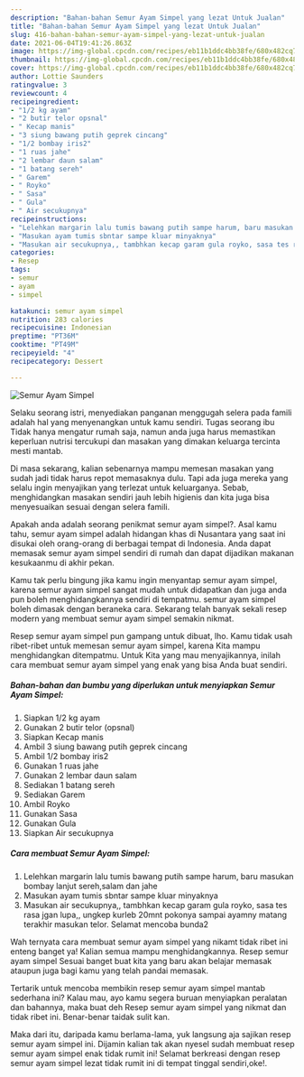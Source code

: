 ```yaml
---
description: "Bahan-bahan Semur Ayam Simpel yang lezat Untuk Jualan"
title: "Bahan-bahan Semur Ayam Simpel yang lezat Untuk Jualan"
slug: 416-bahan-bahan-semur-ayam-simpel-yang-lezat-untuk-jualan
date: 2021-06-04T19:41:26.863Z
image: https://img-global.cpcdn.com/recipes/eb11b1ddc4bb38fe/680x482cq70/semur-ayam-simpel-foto-resep-utama.jpg
thumbnail: https://img-global.cpcdn.com/recipes/eb11b1ddc4bb38fe/680x482cq70/semur-ayam-simpel-foto-resep-utama.jpg
cover: https://img-global.cpcdn.com/recipes/eb11b1ddc4bb38fe/680x482cq70/semur-ayam-simpel-foto-resep-utama.jpg
author: Lottie Saunders
ratingvalue: 3
reviewcount: 4
recipeingredient:
- "1/2 kg ayam"
- "2 butir telor opsnal"
- " Kecap manis"
- "3 siung bawang putih geprek cincang"
- "1/2 bombay iris2"
- "1 ruas jahe"
- "2 lembar daun salam"
- "1 batang sereh"
- " Garem"
- " Royko"
- " Sasa"
- " Gula"
- " Air secukupnya"
recipeinstructions:
- "Lelehkan margarin lalu tumis bawang putih sampe harum, baru masukan bombay lanjut sereh,salam dan jahe"
- "Masukan ayam tumis sbntar sampe kluar minyaknya"
- "Masukan air secukupnya,, tambhkan kecap garam gula royko, sasa tes rasa jgan lupa,, ungkep kurleb 20mnt pokonya sampai ayamny matang terakhir masukan telor. Selamat mencoba bunda2"
categories:
- Resep
tags:
- semur
- ayam
- simpel

katakunci: semur ayam simpel 
nutrition: 283 calories
recipecuisine: Indonesian
preptime: "PT36M"
cooktime: "PT49M"
recipeyield: "4"
recipecategory: Dessert

---
```



![Semur Ayam Simpel](https://img-global.cpcdn.com/recipes/eb11b1ddc4bb38fe/680x482cq70/semur-ayam-simpel-foto-resep-utama.jpg)

Selaku seorang istri, menyediakan panganan menggugah selera pada famili adalah hal yang menyenangkan untuk kamu sendiri. Tugas seorang ibu Tidak hanya mengatur rumah saja, namun anda juga harus memastikan keperluan nutrisi tercukupi dan masakan yang dimakan keluarga tercinta mesti mantab.

Di masa  sekarang, kalian sebenarnya mampu memesan masakan yang sudah jadi tidak harus repot memasaknya dulu. Tapi ada juga mereka yang selalu ingin menyajikan yang terlezat untuk keluarganya. Sebab, menghidangkan masakan sendiri jauh lebih higienis dan kita juga bisa menyesuaikan sesuai dengan selera famili. 



Apakah anda adalah seorang penikmat semur ayam simpel?. Asal kamu tahu, semur ayam simpel adalah hidangan khas di Nusantara yang saat ini disukai oleh orang-orang di berbagai tempat di Indonesia. Anda dapat memasak semur ayam simpel sendiri di rumah dan dapat dijadikan makanan kesukaanmu di akhir pekan.

Kamu tak perlu bingung jika kamu ingin menyantap semur ayam simpel, karena semur ayam simpel sangat mudah untuk didapatkan dan juga anda pun boleh menghidangkannya sendiri di tempatmu. semur ayam simpel boleh dimasak dengan beraneka cara. Sekarang telah banyak sekali resep modern yang membuat semur ayam simpel semakin nikmat.

Resep semur ayam simpel pun gampang untuk dibuat, lho. Kamu tidak usah ribet-ribet untuk memesan semur ayam simpel, karena Kita mampu menghidangkan ditempatmu. Untuk Kita yang mau menyajikannya, inilah cara membuat semur ayam simpel yang enak yang bisa Anda buat sendiri.

<!--inarticleads1-->

##### Bahan-bahan dan bumbu yang diperlukan untuk menyiapkan Semur Ayam Simpel:

1. Siapkan 1/2 kg ayam
1. Gunakan 2 butir telor (opsnal)
1. Siapkan  Kecap manis
1. Ambil 3 siung bawang putih geprek cincang
1. Ambil 1/2 bombay iris2
1. Gunakan 1 ruas jahe
1. Gunakan 2 lembar daun salam
1. Sediakan 1 batang sereh
1. Sediakan  Garem
1. Ambil  Royko
1. Gunakan  Sasa
1. Gunakan  Gula
1. Siapkan  Air secukupnya




<!--inarticleads2-->

##### Cara membuat Semur Ayam Simpel:

1. Lelehkan margarin lalu tumis bawang putih sampe harum, baru masukan bombay lanjut sereh,salam dan jahe
1. Masukan ayam tumis sbntar sampe kluar minyaknya
1. Masukan air secukupnya,, tambhkan kecap garam gula royko, sasa tes rasa jgan lupa,, ungkep kurleb 20mnt pokonya sampai ayamny matang terakhir masukan telor. Selamat mencoba bunda2




Wah ternyata cara membuat semur ayam simpel yang nikamt tidak ribet ini enteng banget ya! Kalian semua mampu menghidangkannya. Resep semur ayam simpel Sesuai banget buat kita yang baru akan belajar memasak ataupun juga bagi kamu yang telah pandai memasak.

Tertarik untuk mencoba membikin resep semur ayam simpel mantab sederhana ini? Kalau mau, ayo kamu segera buruan menyiapkan peralatan dan bahannya, maka buat deh Resep semur ayam simpel yang nikmat dan tidak ribet ini. Benar-benar taidak sulit kan. 

Maka dari itu, daripada kamu berlama-lama, yuk langsung aja sajikan resep semur ayam simpel ini. Dijamin kalian tak akan nyesel sudah membuat resep semur ayam simpel enak tidak rumit ini! Selamat berkreasi dengan resep semur ayam simpel lezat tidak rumit ini di tempat tinggal sendiri,oke!.

